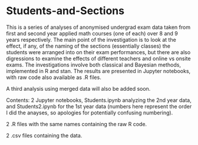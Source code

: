 # Students-and-Sections
This is a series of analyses of anonymised undergrad exam data taken from first and second year applied math courses (one of each) over 8 and 9 years respectively. The main point of the investigation is to look at the effect, if any, of the naming of the sections (essentially classes) the students were arranged into on their exam performances, but there are also digressions to examine the effects of different teachers and online vs onsite exams. The investigations involve both classical and Bayesian methods, implemented in R and stan. The results are presented in Jupyter notebooks, with raw code also available as .R files. 

A third analysis using merged data will also be added soon.

Contents:
2 Jupyter notebooks, Students.ipynb analyzing the 2nd year data, and Students2.ipynb for the 1st year data (numbers here represent the order I did the anayses, so apologies for potentially confusing numbering).

2 .R files with the same names containing the raw R code.

2 .csv files containing the data.

